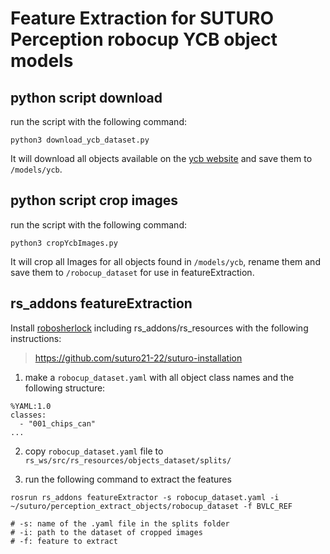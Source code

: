 # Feature Extraction for SUTURO Perception robocup YCB object models

## python script download

run the script with the following command:
```
python3 download_ycb_dataset.py
```

It will download all objects available on the [ycb website](http://ycb-benchmarks.s3-website-us-east-1.amazonaws.com/) and save them to `/models/ycb`.


## python script crop images

run the script with the following command:
```
python3 cropYcbImages.py
```

It will crop all Images for all objects found in `/models/ycb`, rename them and save them to `/robocup_dataset` for use in featureExtraction.


## rs_addons featureExtraction
Install [robosherlock](https://github.com/RoboSherlock/robosherlock) including rs_addons/rs_resources with the following instructions: 
> https://github.com/suturo21-22/suturo-installation

1. make a `robocup_dataset.yaml` with all object class names and the following structure:
```
%YAML:1.0
classes: 
  - "001_chips_can"
...
```
2. copy `robocup_dataset.yaml` file to `rs_ws/src/rs_resources/objects_dataset/splits/`


3. run the following command to extract the features
```
rosrun rs_addons featureExtractor -s robocup_dataset.yaml -i ~/suturo/perception_extract_objects/robocup_dataset -f BVLC_REF

# -s: name of the .yaml file in the splits folder
# -i: path to the dataset of cropped images
# -f: feature to extract
```